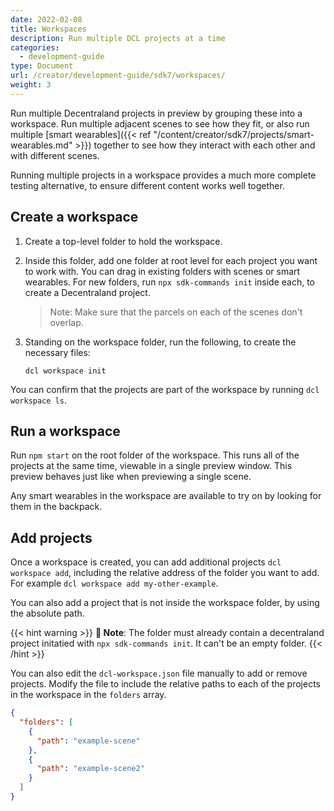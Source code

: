```yaml
---
date: 2022-02-08
title: Workspaces
description: Run multiple DCL projects at a time
categories:
  - development-guide
type: Document
url: /creator/development-guide/sdk7/workspaces/
weight: 3
---
```


Run multiple Decentraland projects in preview by grouping these into a workspace. Run multiple adjacent scenes to see how they fit, or also run multiple [smart wearables]({{< ref "/content/creator/sdk7/projects/smart-wearables.md" >}}) together to see how they interact with each other and with different scenes.

Running multiple projects in a workspace provides a much more complete testing alternative, to ensure different content works well together.

## Create a workspace

1. Create a top-level folder to hold the workspace.

2. Inside this folder, add one folder at root level for each project you want to work with. You can drag in existing folders with scenes or smart wearables. For new folders, run `npx sdk-commands init` inside each, to create a Decentraland project.

   > Note: Make sure that the parcels on each of the scenes don't overlap.

3. Standing on the workspace folder, run the following, to create the necessary files:

   `dcl workspace init`

You can confirm that the projects are part of the workspace by running `dcl workspace ls`.

## Run a workspace

Run `npm start` on the root folder of the workspace. This runs all of the projects at the same time, viewable in a single preview window. This preview behaves just like when previewing a single scene.

Any smart wearables in the workspace are available to try on by looking for them in the backpack.

## Add projects

Once a workspace is created, you can add additional projects `dcl workspace add`, including the relative address of the folder you want to add. For example `dcl workspace add my-other-example`.

You can also add a project that is not inside the workspace folder, by using the absolute path.

{{< hint warning >}}
**📔 Note**:  The folder must already contain a decentraland project initatied with `npx sdk-commands init`. It can't be an empty folder.
{{< /hint >}}


You can also edit the `dcl-workspace.json` file manually to add or remove projects. Modify the file to include the relative paths to each of the projects in the workspace in the `folders` array.

```json
{
  "folders": [
    {
      "path": "example-scene"
    },
    {
      "path": "example-scene2"
    }
  ]
}
```
